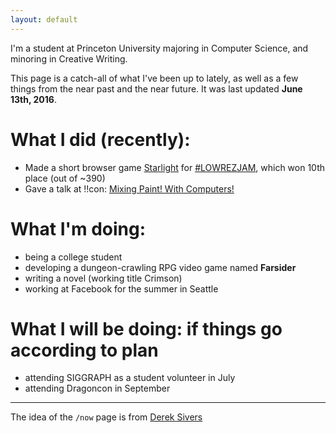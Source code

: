 ```yaml
---
layout: default
---
```


I'm a student at Princeton University majoring in Computer Science, and minoring in Creative Writing. 

This page is a catch-all of what I've been up to lately, as well as a few things from the near past and the near future. It was last updated **June 13th, 2016**.

# What I did (recently):

* Made a short browser game [Starlight](https://amorphous.itch.io/starlight) for [#LOWREZJAM](https://itch.io/jam/lowrezjam2016), which won 10th place (out of ~390)
* Gave a talk at !!con: [Mixing Paint! With Computers!](http://confreaks.tv/videos/bangbangcon2016-mixing-paint-with-computers)

# What I'm doing:

* being a college student
* developing a dungeon-crawling RPG video game named **Farsider**
* writing a novel (working title Crimson)
* working at Facebook for the summer in Seattle

# What I will be doing: <span class='small'>if things go according to plan</span>

* attending SIGGRAPH as a student volunteer in July
* attending Dragoncon in September

---

The idea of the `/now` page is from [Derek Sivers](https://sivers.org/nowff)
